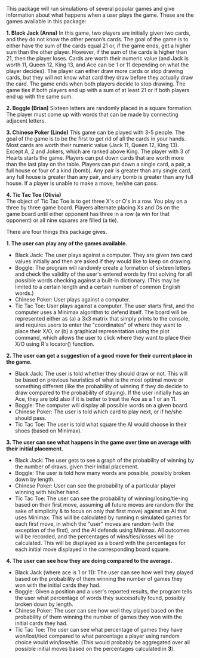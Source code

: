 This package will run simulations of several popular games and give information about what happens when a user plays the game. These are the games available in this package:

**1. Black Jack (Anna)** 
In this game, two players are initially given two cards, and they do not know the other person’s cards. The goal of the game is to either have the sum of the cards equal 21 or, if the game ends, get a higher sum than the other player. However, if the sum of the cards is higher than 21, then the player loses. Cards are worth their numeric value (and Jack is worth 11, Queen 12, King 13, and Ace can be 1 or 11 depending on what the player decides). The player can either draw more cards or stop drawing cards, but they will not know what card they draw before they actually draw the card. The game ends when both players decide to stop drawing. The game ties if both players end up with a sum of at least 21 or if both players end up with the same sum.   

**2. Boggle (Brian)** 
Sixteen letters are randomly placed in a square formation. The player must come up with words that can be made by connecting adjacent letters. 

**3. Chinese Poker (Linde)**
This game can be played with 3-5 people. The goal of the game is to be the first to get rid of all the cards in your hands. Most cards are worth their numeric value (Jack 11, Queen 12, King 13). Except A, 2 and Jokers, which are ranked above King. The player with 3 of Hearts starts the game. Players can put down cards that are worth more than the last play on the table. Players can put down a single card, a pair, a full house or four of a kind (bomb). Any pair is greater than any single card, any full house is greater than any pair, and any bomb is greater than any full house. If a player is unable to make a move, he/she can pass.   

**4. Tic Tac Toe (Olivia)**  
The object of Tic Tac Toe is to get three X's or O's in a row. You play on a three by three game board. Players alternate placing Xs and Os on the game board until either opponent has three in a row (a win for that opponent) or all nine squares are filled (a tie).


There are four things this package gives.  

**1. The user can play any of the games available.**  
+ Black Jack: The user plays against a computer. They are given two card values initially and then are asked if they would like to keep on drawing.    
+ Boggle: The program will randomly create a formation of sixteen letters and check the validity of the user's entered words by first solving for all possible words checking against a built-in dictionary. (This may be limited to a certain length and a certain number of common English words.)
+	Chinese Poker: User plays against a computer. 
+	Tic Tac Toe: User plays against a computer. The user starts first, and the computer uses a Minimax algorithm to defend itself. The board will be represented either as (a) a 3x3 matrix that simply prints to the console, and requires users to enter the "coordinates" of where they want to place their X/O, or (b) a graphical representation using the plot command, which allows the user to click where they want to place their X/O using R's locator() function.

**2. The user can get a suggestion of a good move for their current place in the game.**
+ Black Jack: The user is told whether they should draw or not. This will be based on previous heuristics of what is the most optimal move or something different (like the probability of winning if they do decide to draw compared to the probability of staying). If the user initially has an Ace, they are told also if it is better to treat the Ace as a 1 or an 11. 
+ Boggle: The computer will display all possible words on a given board.
+	Chinese Poker: The user is told which card to play next, or if he/she should pass.    
+	Tic Tac Toe: The user is told what square the AI would choose in their shoes (based on Minimax).

**3. The user can see what happens in the game over time on average with their initial placement.**
+ Black Jack: The user gets to see a graph of the probability of winning by the number of draws, given their initial placement. 
+ Boggle: The user is told how many words are possible, possibly broken down by length.
+	Chinese Poker: User can see the probability of a particular player winning with his/her hand.  
+	Tic Tac Toe: The user can see the probability of winning/losing/tie-ing based on their first move, assuming all future moves are random (for the sake of simplicity & to focus on only that first move) against an AI that uses Minimax. This will be calculated by running n simulated games for each first move, in which the "user" moves are random (with the exception of the first), and the AI defends using Minimax. All outcomes will be recorded, and the percentages of wins/ties/losses will be calculated. This will be displayed as a board with the percentages for each initial move displayed in the corresponding board square.

**4. The user can see how they are doing compared to the average.** 
+ Black Jack (where ace is 1 or 11): The user can see how well they played based on the probability of them winning the number of games they won with the initial cards they had. 
+ Boggle: Given a position and a user's reported results, the program tells the user what percentage of words they successfully found, possibly broken down by length.
+	Chinese Poker: The user can see how well they played based on the probability of them winning the number of games they won with the initial cards they had.   
+	Tic Tac Toe: The user can see what percentage of games they have won/lost/tied compared to what percentage a player using random choice would win/lose/tie. (This would probably be aggregated over all possible initial moves based on the percentages calculated in **3**).
